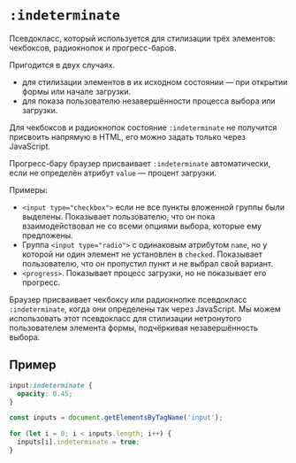 # `:indeterminate`

Псевдокласс, который используется для стилизации трёх элементов: чекбоксов, радиокнопок и прогресс-баров.

Пригодится в двух случаях.

- для стилизации элементов в их исходном состоянии — при открытии формы или начале загрузки.
- для показа пользователю незавершённости процесса выбора или загрузки.

Для чекбоксов и радиокнопок состояние `:indeterminate` не получится присвоить напрямую в HTML, его можно задать только через JavaScript.

Прогресс-бару браузер присваивает `:indeterminate` автоматически, если не определён атрибут `value` — процент загрузки.

Примеры:

- `<input type="checkbox">` если не все пункты вложенной группы были выделены. Показывает пользователю, что он пока взаимодействовал не со всеми опциями выбора, которые ему предложены.
- Группа `<input type="radio">` с одинаковым атрибутом `name`, но у которой ни один элемент не установлен в `checked`. Показывает пользователю, что он пропустил пункт и не выбрал свой вариант.
- `<progress>`. Показывает процесс загрузки, но не показывает его прогресс.

Браузер присваивает чекбоксу или радиокнопке псевдокласс `:indeterminate`, когда они определены так через JavaScript. Мы можем использовать этот псевдокласс для стилизации нетронутого пользователем элемента формы, подчёркивая незавершённость выбора.

## Пример

```css
input:indeterminate {
  opacity: 0.45;
}
```

```js
const inputs = document.getElementsByTagName('input');

for (let i = 0; i < inputs.length; i++) {
  inputs[i].indeterminate = true;
}
```
